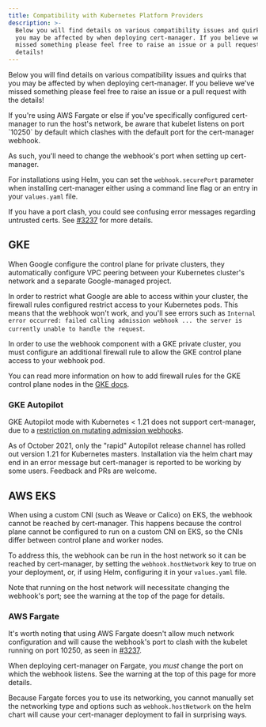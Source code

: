 ```yaml
---
title: Compatibility with Kubernetes Platform Providers
description: >-
  Below you will find details on various compatibility issues and quirks that
  you may be affected by when deploying cert-manager. If you believe we've
  missed something please feel free to raise an issue or a pull request with the
  details!
---
```


Below you will find details on various compatibility issues and quirks that you
may be affected by when deploying cert-manager. If you believe we've missed
something please feel free to raise an issue or a pull request with the details!

<div className="alert">
If you're using AWS Fargate or else if you've specifically configured cert-manager
to run the host's network, be aware that kubelet listens on port `10250` by default
which clashes with the default port for the cert-manager webhook.

As such, you'll need to change the webhook's port when setting up cert-manager.

For installations using Helm, you can set the `webhook.securePort` parameter
when installing cert-manager either using a command line flag or an entry in
your `values.yaml` file.

If you have a port clash, you could see confusing error messages regarding
untrusted certs. See
[#3237](https://github.com/jetstack/cert-manager/issues/3237) for more details.

</div>

## GKE

When Google configure the control plane for private clusters, they automatically
configure VPC peering between your Kubernetes cluster's network and a separate
Google-managed project.

In order to restrict what Google are able to access within your cluster, the
firewall rules configured restrict access to your Kubernetes pods. This means
that the webhook won't work, and you'll see errors such as
`Internal error occurred: failed calling admission webhook ... the server is currently unable to handle the request`.

In order to use the webhook component with a GKE private cluster, you must
configure an additional firewall rule to allow the GKE control plane access to
your webhook pod.

You can read more information on how to add firewall rules for the GKE control
plane nodes in the
[GKE docs](https://cloud.google.com/kubernetes-engine/docs/how-to/private-clusters#add_firewall_rules).

### GKE Autopilot

GKE Autopilot mode with Kubernetes < 1.21 does not support cert-manager, due to
a
[restriction on mutating admission webhooks](https://github.com/jetstack/cert-manager/issues/3717).

As of October 2021, only the "rapid" Autopilot release channel has rolled out
version 1.21 for Kubernetes masters. Installation via the helm chart may end in
an error message but cert-manager is reported to be working by some users.
Feedback and PRs are welcome.

## AWS EKS

When using a custom CNI (such as Weave or Calico) on EKS, the webhook cannot be
reached by cert-manager. This happens because the control plane cannot be
configured to run on a custom CNI on EKS, so the CNIs differ between control
plane and worker nodes.

To address this, the webhook can be run in the host network so it can be reached
by cert-manager, by setting the `webhook.hostNetwork` key to true on your
deployment, or, if using Helm, configuring it in your `values.yaml` file.

Note that running on the host network will necessitate changing the webhook's
port; see the warning at the top of the page for details.

### AWS Fargate

It's worth noting that using AWS Fargate doesn't allow much network
configuration and will cause the webhook's port to clash with the kubelet
running on port 10250, as seen in
[#3237](https://github.com/jetstack/cert-manager/issues/3237).

When deploying cert-manager on Fargate, you _must_ change the port on which the
webhook listens. See the warning at the top of this page for more details.

Because Fargate forces you to use its networking, you cannot manually set the
networking type and options such as `webhook.hostNetwork` on the helm chart will
cause your cert-manager deployment to fail in surprising ways.
